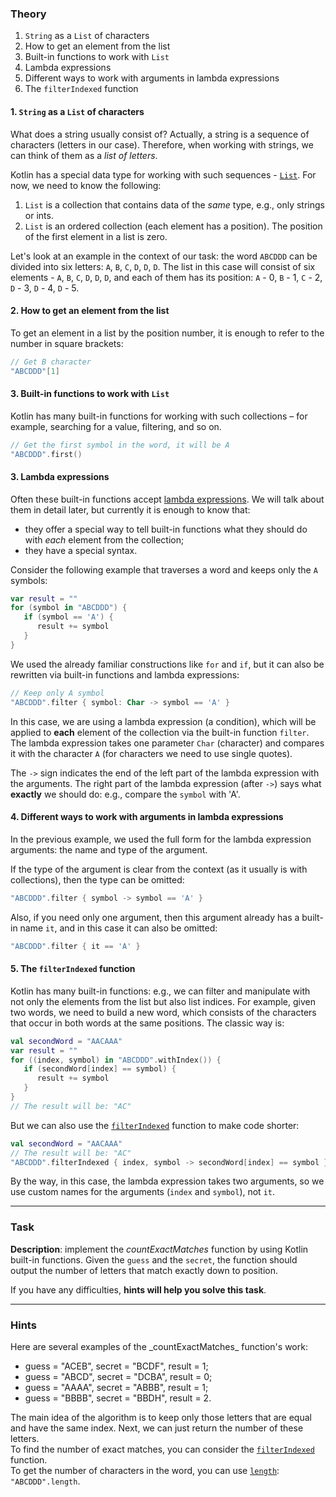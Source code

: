 ### Theory

1. `String` as a `List` of characters
2. How to get an element from the list
3. Built-in functions to work with `List`
4. Lambda expressions
5. Different ways to work with arguments in lambda expressions
6. The `filterIndexed` function

#### 1. `String` as a `List` of characters

What does a string usually consist of?
Actually, a string is a sequence of characters (letters in our case).
Therefore, when working with strings, we can think of them as a _list of letters_.

Kotlin has a special data type for working with such sequences - [`List`](https://kotlinlang.org/api/latest/jvm/stdlib/kotlin.collections/-list/).
For now, we need to know the following:
1) `List` is a collection that contains data of the _same_ type, e.g., only strings or ints.
3) `List` is an ordered collection (each element has a position).
   The position of the first element in a list is zero.

Let's look at an example in the context of our task:
the word `ABCDDD` can be divided into six letters: `A`, `B`, `C`, `D`, `D`, `D`.
The list in this case will consist of six elements - `A`, `B`, `C`, `D`, `D`, `D`,
and each of them has its position: `A` - 0, `B` - 1, `C` - 2, `D` - 3, `D` - 4, `D` - 5.

#### 2. How to get an element from the list

To get an element in a list by the position number,
it is enough to refer to the number in square brackets:
```kotlin
// Get B character
"ABCDDD"[1]
```

#### 3. Built-in functions to work with `List`

Kotlin has many built-in functions for working with such collections –
for example, searching for a value, filtering, and so on.
```kotlin
// Get the first symbol in the word, it will be A
"ABCDDD".first()
```

#### 3. Lambda expressions

Often these built-in functions accept [lambda expressions](https://kotlinlang.org/docs/lambdas.html#lambda-expressions-and-anonymous-functions).
We will talk about them in detail later, but currently it is enough to know that:
- they offer a special way to tell built-in functions what they should do with _each_ 
element from the collection;
- they have a special syntax.

Consider the following example that traverses a word and keeps only the `A` symbols:
```kotlin
var result = ""
for (symbol in "ABCDDD") {
   if (symbol == 'A') {
      result += symbol
   }
}
```

We used the already familiar constructions like `for` and `if`, but it can also be rewritten via built-in functions and lambda expressions:

```kotlin
// Keep only A symbol
"ABCDDD".filter { symbol: Char -> symbol == 'A' }
```
In this case, we are using a lambda expression (a condition), 
which will be applied to **each** element of the collection via the built-in function `filter`.
The lambda expression takes one parameter `Char` (character) and compares it with the character `A` 
(for characters we need to use single quotes).

The `->` sign indicates the end of the left part of the lambda expression with the arguments.
The right part of the lambda expression (after `->`) says what **exactly** we should do: e.g., compare the `symbol` with 'A'.

#### 4. Different ways to work with arguments in lambda expressions

In the previous example, we used the full form for the lambda expression arguments: the name and type of the argument.

If the type of the argument is clear from the context (as it usually is with collections), 
then the type can be omitted:
```kotlin
"ABCDDD".filter { symbol -> symbol == 'A' }
```

Also, if you need only one argument,
then this argument already has a built-in name `it`, and in this case it can also be omitted:
```kotlin
"ABCDDD".filter { it == 'A' }
```

#### 5. The `filterIndexed` function

Kotlin has many built-in functions: e.g., we can filter and manipulate with not only the elements from the list but also list indices.
For example, given two words, we need to build a new word, which consists of the characters that occur in both words at the same positions.
The classic way is:
```kotlin
val secondWord = "AACAAA"
var result = ""
for ((index, symbol) in "ABCDDD".withIndex()) {
   if (secondWord[index] == symbol) {
      result += symbol
   }
}
// The result will be: "AC"
```

But we can also use the [`filterIndexed`](https://kotlinlang.org/api/latest/jvm/stdlib/kotlin.collections/filter-indexed.html) function to make code shorter:
```kotlin
val secondWord = "AACAAA"
// The result will be: "AC"
"ABCDDD".filterIndexed { index, symbol -> secondWord[index] == symbol }
```

By the way, in this case, the lambda expression takes two arguments, so we use custom names for the arguments (`index` and `symbol`), not `it`.

___

### Task

**Description**: implement the _countExactMatches_ function by using Kotlin built-in functions. Given the `guess` and the `secret`, the function should output the number of letters that match exactly down to position.

If you have any difficulties, **hints will help you solve this task**.

----

### Hints

<div class="Hint">
Here are several examples of the _countExactMatches_ function's work:

- guess = "ACEB", secret = "BCDF", result = 1;
- guess = "ABCD", secret = "DCBA", result = 0;
- guess = "AAAA", secret = "ABBB", result = 1;
- guess = "BBBB", secret = "BBDH", result = 2.
</div>

<div class="Hint">
The main idea of the algorithm is to keep only those letters that are equal and have the same index. 
Next, we can just return the number of these letters.
</div>

<div class="Hint">
To find the number of exact matches, you can consider the <a href="https://kotlinlang.org/api/latest/jvm/stdlib/kotlin.text/filter-indexed.html"><code>filterIndexed</code></a> function.
</div>

<div class="Hint">
To get the number of characters in the word, you can use <a href="https://kotlinlang.org/api/latest/jvm/stdlib/kotlin/-string/length.html#length"><code>length</code></a>:
<code>"ABCDDD".length</code>.  
</div>
